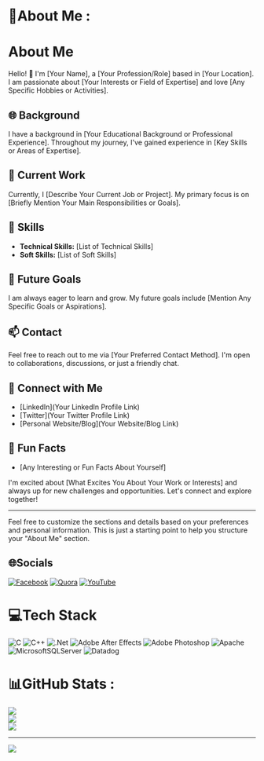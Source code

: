# 💫About Me :
# About Me

Hello! 👋 I'm [Your Name], a [Your Profession/Role] based in [Your Location]. I am passionate about [Your Interests or Field of Expertise] and love [Any Specific Hobbies or Activities].

## 🌐 Background

I have a background in [Your Educational Background or Professional Experience]. Throughout my journey, I've gained experience in [Key Skills or Areas of Expertise].

## 💼 Current Work

Currently, I [Describe Your Current Job or Project]. My primary focus is on [Briefly Mention Your Main Responsibilities or Goals].

## 🚀 Skills

- **Technical Skills:** [List of Technical Skills]
- **Soft Skills:** [List of Soft Skills]

## 🌱 Future Goals

I am always eager to learn and grow. My future goals include [Mention Any Specific Goals or Aspirations].

## 📫 Contact

Feel free to reach out to me via [Your Preferred Contact Method]. I'm open to collaborations, discussions, or just a friendly chat.

## 🤝 Connect with Me

- [LinkedIn](Your LinkedIn Profile Link)
- [Twitter](Your Twitter Profile Link)
- [Personal Website/Blog](Your Website/Blog Link)

## 🎯 Fun Facts

- [Any Interesting or Fun Facts About Yourself]

I'm excited about [What Excites You About Your Work or Interests] and always up for new challenges and opportunities. Let's connect and explore together!

---

Feel free to customize the sections and details based on your preferences and personal information. This is just a starting point to help you structure your "About Me" section.

## 🌐Socials
[![Facebook](https://img.shields.io/badge/Facebook-%231877F2.svg?logo=Facebook&logoColor=white)](https://facebook.com/vandat) [![Quora](https://img.shields.io/badge/Quora-%23B92B27.svg?logo=Quora&logoColor=white)](https://quora.com/profile/Shauon) [![YouTube](https://img.shields.io/badge/YouTube-%23FF0000.svg?logo=YouTube&logoColor=white)](https://youtube.com/c/poleon) 

# 💻Tech Stack
![C](https://img.shields.io/badge/c-%2300599C.svg?style=for-the-badge&logo=c&logoColor=white) ![C++](https://img.shields.io/badge/c++-%2300599C.svg?style=for-the-badge&logo=c%2B%2B&logoColor=white) ![.Net](https://img.shields.io/badge/.NET-5C2D91?style=for-the-badge&logo=.net&logoColor=white) ![Adobe After Effects](https://img.shields.io/badge/Adobe%20After%20Effects-9999FF.svg?style=for-the-badge&logo=Adobe%20After%20Effects&logoColor=white) ![Adobe Photoshop](https://img.shields.io/badge/adobephotoshop-%2331A8FF.svg?style=for-the-badge&logo=adobephotoshop&logoColor=white) ![Apache](https://img.shields.io/badge/apache-%23D42029.svg?style=for-the-badge&logo=apache&logoColor=white) ![MicrosoftSQLServer](https://img.shields.io/badge/Microsoft%20SQL%20Sever-CC2927?style=for-the-badge&logo=microsoft%20sql%20server&logoColor=white) ![Datadog](https://img.shields.io/badge/datadog-%23632CA6.svg?style=for-the-badge&logo=datadog&logoColor=white)
# 📊GitHub Stats :
![](https://github-readme-stats.vercel.app/api?username=Vandat7362020&theme=dark&hide_border=false&include_all_commits=false&count_private=false)<br/>
![](https://github-readme-streak-stats.herokuapp.com/?user=Vandat7362020&theme=dark&hide_border=false)<br/>
![](https://github-readme-stats.vercel.app/api/top-langs/?username=Vandat7362020&theme=dark&hide_border=false&include_all_commits=false&count_private=false&layout=compact)

---
[![](https://visitcount.itsvg.in/api?id=Vandat7362020&icon=0&color=0)](https://visitcount.itsvg.in)
